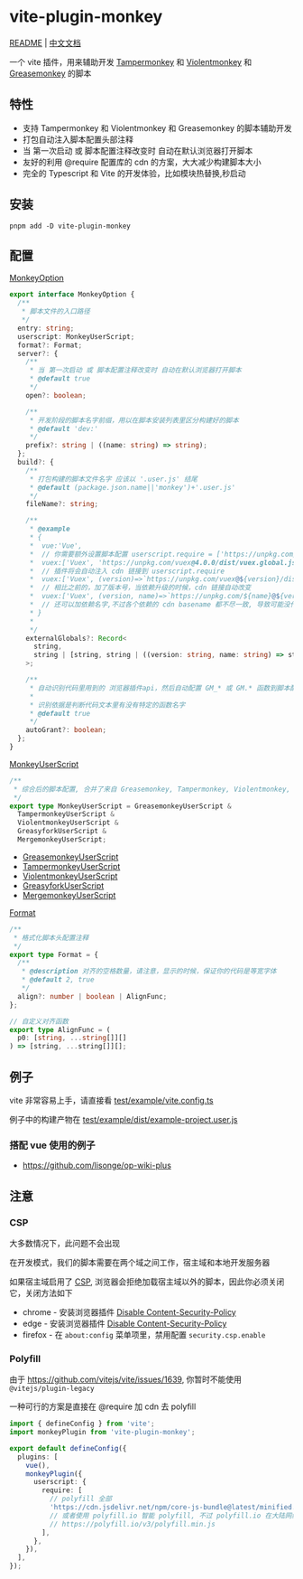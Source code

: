 # vite-plugin-monkey

[README](README.md) | [中文文档](README_zh.md)

一个 vite 插件，用来辅助开发 [Tampermonkey](https://www.tampermonkey.net/) 和 [Violentmonkey](https://violentmonkey.github.io/) 和 [Greasemonkey](https://www.greasespot.net/) 的脚本

## 特性

- 支持 Tampermonkey 和 Violentmonkey 和 Greasemonkey 的脚本辅助开发
- 打包自动注入脚本配置头部注释
- 当 第一次启动 或 脚本配置注释改变时 自动在默认浏览器打开脚本
- 友好的利用 @require 配置库的 cdn 的方案，大大减少构建脚本大小
- 完全的 Typescript 和 Vite 的开发体验，比如模块热替换,秒启动

## 安装

```shell
pnpm add -D vite-plugin-monkey
```

## 配置

[MonkeyOption](./src/index.ts#L29)

```ts
export interface MonkeyOption {
  /**
   * 脚本文件的入口路径
   */
  entry: string;
  userscript: MonkeyUserScript;
  format?: Format;
  server?: {
    /**
     * 当 第一次启动 或 脚本配置注释改变时 自动在默认浏览器打开脚本
     * @default true
     */
    open?: boolean;

    /**
     * 开发阶段的脚本名字前缀，用以在脚本安装列表里区分构建好的脚本
     * @default 'dev:'
     */
    prefix?: string | ((name: string) => string);
  };
  build?: {
    /**
     * 打包构建的脚本文件名字 应该以 '.user.js' 结尾
     * @default (package.json.name||'monkey')+'.user.js'
     */
    fileName?: string;

    /**
     * @example
     * {
     *  vue:'Vue',
     *  // 你需要额外设置脚本配置 userscript.require = ['https://unpkg.com/vue@3.0.0/dist/vue.global.js']
     *  vuex:['Vuex', 'https://unpkg.com/vuex@4.0.0/dist/vuex.global.js'],
     *  // 插件将会自动注入 cdn 链接到 userscript.require
     *  vuex:['Vuex', (version)=>`https://unpkg.com/vuex@${version}/dist/vuex.global.js`],
     *  // 相比之前的，加了版本号，当依赖升级的时候，cdn 链接自动改变
     *  vuex:['Vuex', (version, name)=>`https://unpkg.com/${name}@${version}/dist/vuex.global.js`],
     *  // 还可以加依赖名字,不过各个依赖的 cdn basename 都不尽一致, 导致可能没什么用
     * }
     *
     */
    externalGlobals?: Record<
      string,
      string | [string, string | ((version: string, name: string) => string)]
    >;

    /**
     * 自动识别代码里用到的 浏览器插件api，然后自动配置 GM_* 或 GM.* 函数到脚本配置注释头
     *
     * 识别依据是判断代码文本里有没有特定的函数名字
     * @default true
     */
    autoGrant?: boolean;
  };
}
```

[MonkeyUserScript](./src/userscript/index.ts#L138)

```ts
/**
 * 综合后的脚本配置, 合并了来自 Greasemonkey, Tampermonkey, Violentmonkey, Greasyfork 的元数据
 */
export type MonkeyUserScript = GreasemonkeyUserScript &
  TampermonkeyUserScript &
  ViolentmonkeyUserScript &
  GreasyforkUserScript &
  MergemonkeyUserScript;
```

- [GreasemonkeyUserScript](./src/userscript/greasemonkey.ts#L38)
- [TampermonkeyUserScript](./src/userscript/tampermonkey.ts#L77)
- [ViolentmonkeyUserScript](./src/userscript/violentmonkey.ts#L81)
- [GreasyforkUserScript](./src/userscript/index.ts#L33)
- [MergemonkeyUserScript](./src/userscript/index.ts#L61)

[Format](./src/userscript/common.ts#L12)

```ts
/**
 * 格式化脚本头配置注释
 */
export type Format = {
  /**
   * @description 对齐的空格数量，请注意，显示的时候，保证你的代码是等宽字体
   * @default 2, true
   */
  align?: number | boolean | AlignFunc;
};

// 自定义对齐函数
export type AlignFunc = (
  p0: [string, ...string[]][]
) => [string, ...string[]][];
```

## 例子

vite 非常容易上手，请直接看 [test/example/vite.config.ts](./test/example/vite.config.ts)

例子中的构建产物在 [test/example/dist/example-project.user.js](./test/example/dist/example-project.user.js)

### 搭配 vue 使用的例子

- <https://github.com/lisonge/op-wiki-plus>

## 注意

### CSP

大多数情况下，此问题不会出现

在开发模式，我们的脚本需要在两个域之间工作，宿主域和本地开发服务器

如果宿主域启用了 [CSP](https://developer.mozilla.org/en-US/docs/Web/HTTP/CSP), 浏览器会拒绝加载宿主域以外的脚本，因此你必须关闭它，关闭方法如下

- chrome - 安装浏览器插件 [Disable Content-Security-Policy](https://chrome.google.com/webstore/detail/disable-content-security/ieelmcmcagommplceebfedjlakkhpden/)
- edge - 安装浏览器插件 [Disable Content-Security-Policy](https://microsoftedge.microsoft.com/addons/detail/disable-contentsecurity/ecmfamimnofkleckfamjbphegacljmbp?hl=zh-CN)
- firefox - 在 `about:config` 菜单项里，禁用配置 `security.csp.enable`

<!-- TODO https://sales.jetbrains.com/hc/zh-cn/articles/360016581839-%E5%BC%80%E6%BA%90%E8%AE%B8%E5%8F%AF%E8%AF%81%E6%98%AF%E4%BB%80%E4%B9%88-%E8%B0%81%E5%8F%AF%E4%BB%A5%E8%8E%B7%E5%BE%97%E5%BC%80%E6%BA%90%E8%AE%B8%E5%8F%AF%E8%AF%81- -->

### Polyfill

由于 <https://github.com/vitejs/vite/issues/1639>, 你暂时不能使用 `@vitejs/plugin-legacy`

一种可行的方案是直接在 @require 加 cdn 去 polyfill

```ts
import { defineConfig } from 'vite';
import monkeyPlugin from 'vite-plugin-monkey';

export default defineConfig({
  plugins: [
    vue(),
    monkeyPlugin({
      userscript: {
        require: [
          // polyfill 全部
          'https://cdn.jsdelivr.net/npm/core-js-bundle@latest/minified.js',
          // 或者使用 polyfill.io 智能 polyfill, 不过 polyfill.io 在大陆网络连通性很差, 几乎不能用
          // https://polyfill.io/v3/polyfill.min.js
        ],
      },
    }),
  ],
});
```

